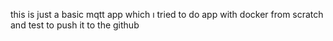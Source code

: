 this is just a basic mqtt app which ı tried to do app with docker from scratch and test to push it to the github
